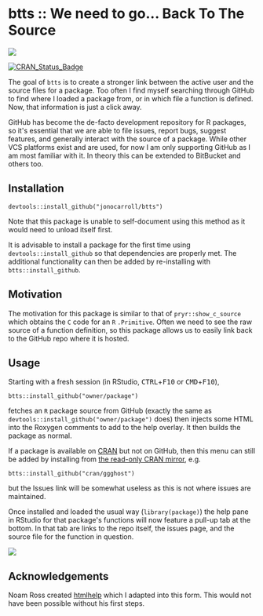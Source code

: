 # btts :: We need to go... Back To The Source

![](man/figures/BTTS.png)

[![CRAN_Status_Badge](http://www.r-pkg.org/badges/version/btts)](https://cran.r-project.org/package=btts)

The goal of `btts` is to create a stronger link between the active user and the 
source files for a package. Too often I find myself searching through GitHub to 
find where I loaded a package from, or in which file a function is defined. Now, 
that information is just a click away.

GitHub has become the de-facto development repository for R packages, so it's 
essential that we are able to file issues, report bugs, suggest features, and 
generally interact with the source of a package. While other VCS platforms exist
and are used, for now I am only supporting GitHub as I am most familiar with it.
In theory this can be extended to BitBucket and others too.

## Installation

```devtools::install_github("jonocarroll/btts") ```

Note that this package is unable to self-document using this method as it would 
need to unload itself first.

It is advisable to install a package for the first time using 
`devtools::install_github` so that dependencies are properly met. The 
additional functionality can then be added by re-installing with
`btts::install_github`.

## Motivation

The motivation for this package is similar to that of `pryr::show_c_source` 
which obtains the `C` code for an `R` `.Primitive`. Often we need to see the raw
source of a function definition, so this package allows us to easily link back 
to the GitHub repo where it is hosted.

## Usage

Starting with a fresh session (in RStudio, <kbd>CTRL</kbd>+<kbd>F10</kbd> or 
<kbd>CMD</kbd>+<kbd>F10</kbd>),

`btts::install_github("owner/package")`

fetches an `R` package source from GitHub (exactly the same as 
`devtools::install_github("owner/package")` does) then injects some HTML into 
the Roxygen comments to add to the help overlay. It then builds the package as 
normal.

If a package is available on 
[CRAN](https://cran.r-project.org/web/packages/available_packages_by_name.html) 
but not on GitHub, then this menu can still be added by installing from [the 
read-only CRAN mirror](https://github.com/cran/), e.g.

`btts::install_github("cran/ggghost")`

but the Issues link will be somewhat useless as this is not where issues are 
maintained.

Once installed and loaded the usual way (`library(package)`) the help pane in 
RStudio for that package's functions will now feature a pull-up tab at the 
bottom. In that tab are links to the repo itself, the issues page, and the 
source file for the function in question.

![](man/figures/reprex.gif)

## Acknowledgements

Noam Ross created [htmlhelp](https://github.com/noamross/htmlhelp) which I 
adapted into this form. This would not have been possible without his first 
steps.

